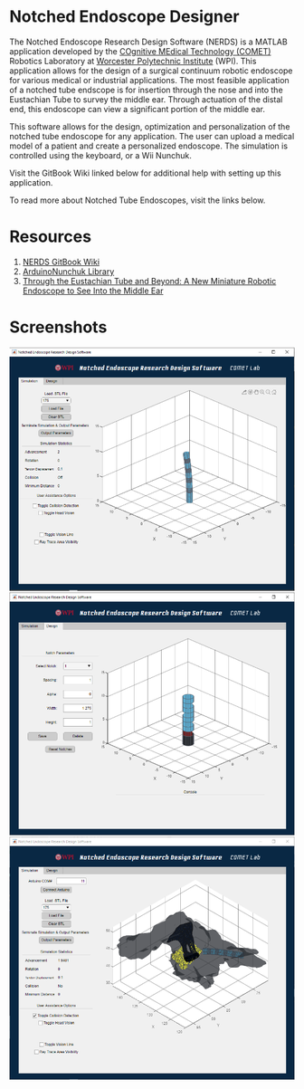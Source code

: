 # Notched Endoscope Designer
The Notched Endoscope Research Design Software (NERDS) is a MATLAB application
developed by the [COgnitive MEdical Technology (COMET)](https://www.wpicometlab.com/) Robotics Laboratory
at [Worcester Polytechnic Institute](https://www.wpi.edu/) (WPI). This application allows for the design of
 a surgical continuum robotic endoscope for various medical or industrial applications.
The most feasible application of a notched tube endscope is for insertion through
the nose and into the Eustachian Tube to survey the middle ear. Through actuation of
the distal end, this endoscope can view a significant portion of the middle ear.

This software allows for the design, optimization and personalization of the
notched tube endoscope for any application. The user can upload a medical model
of a patient and create a personalized endoscope. The simulation is controlled
using the keyboard, or a Wii Nunchuk.

Visit the GitBook Wiki linked below for additional help with setting up this
application.

To read more about Notched Tube Endoscopes, visit the links below.

# Resources
1. [NERDS GitBook Wiki](https://floris-vr.gitbook.io/nerds/)
2. [ArduinoNunchuk Library](https://github.com/GabrielBianconi/arduino-nunchuk)
3. [Through the Eustachian Tube and Beyond: A New Miniature Robotic Endoscope to See Into the Middle Ear](https://ieeexplore.ieee.org/abstract/document/7855722)

# Screenshots
![Main Screen](images/main.png)
![Editor Screen](images/editor.png)
![Ray Tracing](images/raytrace.png)
